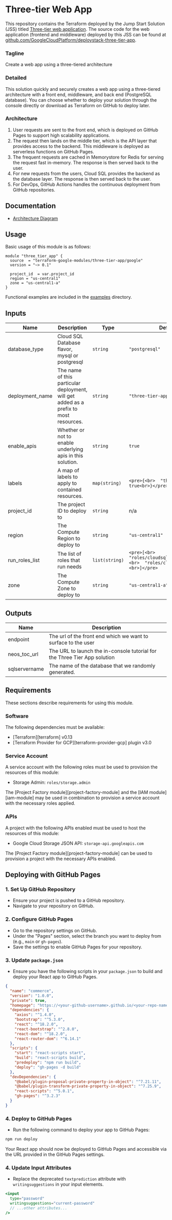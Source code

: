 # Three-tier Web App

This repository contains the Terraform deployed by the Jump Start Solution (JSS) titled [Three-tier web application](https://console.cloud.google.com/products/solutions/details/three-tier-web-app).
The source code for the web application (frontend and middleware) deployed by this JSS can be found at [github.com/GoogleCloudPlatform/deploystack-three-tier-app](https://github.com/GoogleCloudPlatform/deploystack-three-tier-app).

### Tagline
Create a web app using a three-tiered architecture

### Detailed
This solution quickly and securely creates a web app using a three-tiered architecture with a front end, middleware, and back end (PostgreSQL database).
You can choose whether to deploy your solution through the console directly or download as Terraform on GitHub to deploy later.

### Architecture
1. User requests are sent to the front end, which is deployed on GitHub Pages to support high scalability applications.
2. The request then lands on the middle tier, which is the API layer that provides access to the backend. This middleware is deployed as serverless functions on GitHub Pages.
3. The frequent requests are cached in Memorystore for Redis for serving the request fast in-memory. The response is then served back to the user.
4. For new requests from the users, Cloud SQL provides the backend as the database layer. The response is then served back to the user.
5. For DevOps, GitHub Actions handles the continuous deployment from GitHub repositories.

## Documentation
- [Architecture Diagram](assets/three_tier_web_app_v4.svg)

## Usage

Basic usage of this module is as follows:

```hcl
module "three_tier_app" {
  source  = "terraform-google-modules/three-tier-app/google"
  version = "~> 0.1"

  project_id  = var.project_id
  region = "us-central1"
  zone = "us-central1-a"
}
```

Functional examples are included in the
[examples](./examples/) directory.

<!-- BEGINNING OF PRE-COMMIT-TERRAFORM DOCS HOOK -->
## Inputs

| Name            | Description                                                       | Type        | Default         | Required |
|-----------------|-------------------------------------------------------------------|-------------|-----------------|:--------:|
| database\_type  | Cloud SQL Database flavor, mysql or postgresql                    | `string`    | `"postgresql"`  | no       |
| deployment\_name| The name of this particular deployment, will get added as a prefix to most resources. | `string` | `"three-tier-app"` | no  |
| enable\_apis    | Whether or not to enable underlying apis in this solution.        | `string`    | `true`          | no       |
| labels          | A map of labels to apply to contained resources.                  | `map(string)`| `<pre>{<br>  "three-tier-app": true<br>}</pre>` | no |
| project\_id     | The project ID to deploy to                                       | `string`    | n/a             | yes      |
| region          | The Compute Region to deploy to                                   | `string`    | `"us-central1"` | no      |
| run\_roles\_list | The list of roles that run needs                                  | `list(string)`| `<pre>[<br>  "roles/cloudsql.instanceUser",<br>  "roles/cloudsql.client"<br>]</pre>` | no |
| zone            | The Compute Zone to deploy to                                     | `string`    | `"us-central1-a"` | no    |

## Outputs

| Name           | Description                                               |
|----------------|-----------------------------------------------------------|
| endpoint       | The url of the front end which we want to surface to the user |
| neos\_toc\_url  | The URL to launch the in-console tutorial for the Three Tier App solution |
| sqlservername  | The name of the database that we randomly generated.      |

<!-- END OF PRE-COMMIT-TERRAFORM DOCS HOOK -->

## Requirements

These sections describe requirements for using this module.

### Software

The following dependencies must be available:

- [Terraform][terraform] v0.13
- [Terraform Provider for GCP][terraform-provider-gcp] plugin v3.0

### Service Account

A service account with the following roles must be used to provision
the resources of this module:

- Storage Admin: `roles/storage.admin`

The [Project Factory module][project-factory-module] and the
[IAM module][iam-module] may be used in combination to provision a
service account with the necessary roles applied.

### APIs

A project with the following APIs enabled must be used to host the
resources of this module:

- Google Cloud Storage JSON API: `storage-api.googleapis.com`

The [Project Factory module][project-factory-module] can be used to
provision a project with the necessary APIs enabled.

## Deploying with GitHub Pages

### 1. **Set Up GitHub Repository**

- Ensure your project is pushed to a GitHub repository.
- Navigate to your repository on GitHub.

### 2. **Configure GitHub Pages**

- Go to the repository settings on GitHub.
- Under the "Pages" section, select the branch you want to deploy from (e.g., `main` or `gh-pages`).
- Save the settings to enable GitHub Pages for your repository.

### 3. **Update `package.json`**

- Ensure you have the following scripts in your `package.json` to build and deploy your React app to GitHub Pages.

```json
{
  "name": "commerce",
  "version": "1.0.0",
  "private": true,
  "homepage": "https://<your-github-username>.github.io/<your-repo-name>",
  "dependencies": {
    "axios": "^1.4.0",
    "bootstrap": "^5.3.0",
    "react": "^18.2.0",
    "react-bootstrap": "^2.8.0",
    "react-dom": "^18.2.0",
    "react-router-dom": "^6.14.1"
  },
  "scripts": {
    "start": "react-scripts start",
    "build": "react-scripts build",
    "predeploy": "npm run build",
    "deploy": "gh-pages -d build"
  },
  "devDependencies": {
    "@babel/plugin-proposal-private-property-in-object": "^7.21.11",
    "@babel/plugin-transform-private-property-in-object": "^7.25.9",
    "react-scripts": "^5.0.1",
    "gh-pages": "^3.2.3"
  }
}
```

### 4. **Deploy to GitHub Pages**

- Run the following command to deploy your app to GitHub Pages:

```sh
npm run deploy
```

Your React app should now be deployed to GitHub Pages and accessible via the URL provided in the GitHub Pages settings.

### 4. **Update Input Attributes**

- Replace the deprecated `textprediction` attribute with `writingsuggestions` in your input elements.

```jsx
<input
  type="password"
  writingsuggestions="current-password"
  // ...other attributes...
/>
```
